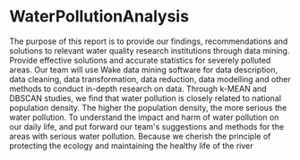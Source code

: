 # WaterPollutionAnalysis
The purpose of this report is to provide our findings, recommendations and solutions to relevant water quality research institutions through data mining. Provide effective solutions and accurate statistics for severely polluted areas. Our team will use Wake data mining software for data description, data cleaning, data transformation, data reduction, data modelling and other methods to conduct in-depth research on data. Through k-MEAN and DBSCAN studies, we find that water pollution is closely related to national population density. The higher the population density, the more serious the water pollution. To understand the impact and harm of water pollution on our daily life, and put forward our team's suggestions and methods for the areas with serious water pollution. Because we cherish the principle of protecting the ecology and maintaining the healthy life of the river
